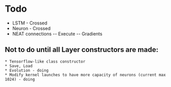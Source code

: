 # Todo

- LSTM - Crossed
- Neuron - Crossed
- NEAT connections
	-- Execute
	-- Gradients

## Not to do until all Layer constructors are made:
	* Tensorflow-like class constructor
	* Save, Load
	* Evolution - doing
	* Modify kernel launches to have more capacity of neurons (current max 1024) - doing